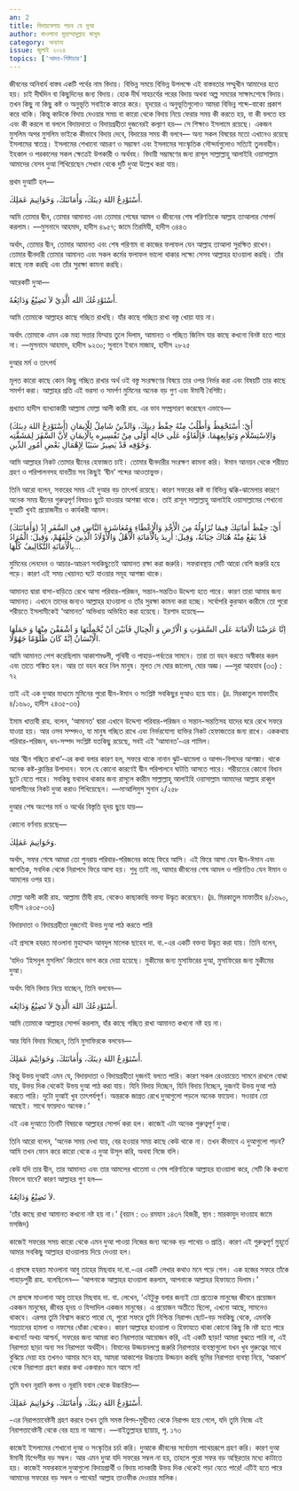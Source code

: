 ```yaml
---
an: 2
title: বিদায়বেলায় পড়ব যে দুআ
author: মাওলানা মুহাম্মাদুল্লাহ মাসুম
category: অন্যান্য
issue: জুলাই ২০২৪
topics: ['আদব-শিষ্টাচার']
---
```

জীবনের অনিবার্য বাস্তব একটি পর্বের নাম বিদায়। বিভিন্ন সময়ে বিভিন্ন উপলক্ষে এই বাস্তবতার সম্মুখীন আমাদের হতে হয়। চাই দীর্ঘদিন বা কিছুদিনের জন্য বিদায়। হোক দীর্ঘ সাহচর্যের পরের বিদায় অথবা অল্প সময়ের সাক্ষাৎশেষে বিদায়। তখন কিছু না কিছু কষ্ট ও অনুভূতি সবাইকে কাতর করে। হৃদয়ের এ অনুভূতিগুলোও আমরা বিভিন্ন শব্দে-বাক্যে প্রকাশ করে থাকি। কিন্তু কাউকে বিদায় দেওয়ার সময় বা কারো থেকে বিদায় নিয়ে ফেরার সময় কী করতে হয়, বা কী বলতে হয় এবং কী করলে বা বললে বিদায়দাতা ও বিদায়গ্রহীতা দুজনেরই কল্যাণ হয়— সে শিক্ষাও ইসলামে রয়েছে। একজন মুসলিম অপর মুসলিম ভাইকে কীভাবে বিদায় দেবে, বিদায়ের সময় কী বলবে— অন্য সকল বিষয়ের মতো এখানেও রয়েছে ইসলামের স্বাতন্ত্র। ইসলামের শেখানো আচরণ ও সম্ভাষণ এবং ইসলামের সাংস্কৃতিক সৌন্দর্যগুলোও সত্যিই তুলনাহীন। ইহকাল ও পরকালের সকল ক্ষেত্রেই উপকারী ও অর্থবহ। বিদায়ী সম্ভাষণের জন্য রাসূল সাল্লাল্লাহু আলাইহি ওয়াসাল্লাম আমাদের যেসব দুআ শিখিয়েছেন সেখান থেকে দুটি দুআ উল্লেখ করা যায়।

প্রথম দুআটি হল—

أَسْتَوْدِعُ اللهَ دِينَكَ، وَأَمَانَتَكَ، وَخَوَاتِيمَ عَمَلِكَ.

আমি তোমার দ্বীন, তোমার আমানত এবং তোমার শেষের আমল ও জীবনের শেষ পরিণতিকে আল্লাহ তাআলার সোপর্দ করলাম। —মুসনাদে আহমাদ, হাদীস ৪৯৫৭; জামে তিরমিযী, হাদীস ৩৪৪৩

অর্থাৎ, তোমার দ্বীন, তোমার আমানত এবং শেষ পরিণাম বা কাজের ফলাফল যেন আল্লাহ তাআলা সুরক্ষিত রাখেন। তোমার দ্বীনদারী তোমার আমানত এবং সকল কর্মের ফলাফল ভালো থাকার লক্ষ্যে সেসব আল্লাহর হাওয়ালা করছি। তাঁর কাছে ন্যস্ত করছি এবং তাঁর সুরক্ষা কামনা করছি।

আরেকটি দুআ—

أَسْتَوْدِعُكَ الله الَّذِيْ لاَ تَضِيْعُ وَدَائِعُهٗ.

আমি তোমাকে আল্লাহর কাছে  গচ্ছিত রাখছি। যাঁর কাছে গচ্ছিত রাখা বস্তু খোয়া যায় না।

অর্থাৎ তোমাকে এমন এক মহা সত্তার যিম্মায় তুলে দিলাম, আমানত ও গচ্ছিত জিনিস যার কাছে কখনো বিনষ্ট হতে পারে না। —মুসনাদে আহমাদ, হাদীস ৯২৩০; সুনানে ইবনে মাজাহ, হাদীস ২৮২৫

দুআর মর্ম ও তাৎপর্য

মূলত কারো কাছে কোন কিছু গচ্ছিত রাখার অর্থ ওই বস্তু সংরক্ষণের বিষয়ে তার ওপর নির্ভর করা এবং বিষয়টি তার কাছে সমর্পণ করা। আল্লাহর প্রতি এই ভরসা ও সমর্পণ মুমিনের অনেক বড় গুণ এবং ঈমানী বৈশিষ্ট্য।

প্রখ্যাত হাদীস ব্যাখ্যাকারী আল্লামা মোল্লা আলী কারী রাহ. এর ভাব সম্প্রসারণ করেছেন এভাবে—

(أَسْتَوْدِعُ اللهَ دِينَكَ) أَيْ: أَسْتَحْفِظُ وَأَطْلُبُ مِنْهُ حِفْظَ دِينِكَ، وَالدِّينُ شَامِلٌ لِلْإيمَانِ وَالِاسْتِسْلَامِ وَتَوَابِعِهِمَا، فَإِلْقَاؤُه عَلَى حَالِه أَوْلَى مِنْ تَفْسِيرِه بِالْإيمَانِ لِأَنَّ السَّفَرَ لِمَشَقَّتِه وَخَوْفِه قَدْ يَصِيرُ سَبَبًا لِإِهْمَالِ بَعْضِ أُمُورِ الدِّينِ.

আমি আল্লাহর নিকট তোমার দ্বীনের হেফাজত চাই। তোমার দ্বীনদারীর সংরক্ষণ কামনা করি। ঈমান আনয়ন থেকে শরীয়ত গ্রহণ ও পরিপালনসহ যাবতীয় সব কিছুই ‘দ্বীন’ শব্দের আওতাভুক্ত। 

তিনি আরো বলেন, সফরের সময় এই দুআর বড় তাৎপর্য রয়েছে। কারণ সফরের কষ্ট বা বিভিন্ন ঝক্কি-ঝামেলার কারণে অনেক সময় দ্বীনের গুরুত্বপূর্ণ বিষয়ও ছুটে যাওয়ার আশঙ্কা থাকে। তাই রাসূল সাল্লাল্লাহু আলাইহি ওয়াসাল্লামের শেখানো দুআটি খুবই প্রয়োজনীয় ও কার্যকরী আমল।

(وَأَمَانَتَكَ) أَيْ: حِفْظَ أَمَانَتِكَ فِيمَا تُزَاوِلُهُ مِنَ الْأَخْذِ وَالْإِعْطَاءِ وَمُعَاشَرَةِ النَّاسِ فِي السَّفَرِ إِذْ قَدْ يَقَعُ مِنْهُ هُنَاكَ خِيَانَةٌ، وَقِيلَ: أُرِيدَ بِالْأَمَانَةِ الْأَهْلُ وَالْأَوْلَادُ الَّذِينَ خَلَفَهُمْ، وَقِيلَ: الْمُرَادُ بِالْأَمَانَةِ التَّكَالِيفُ كُلُّهَا...

মুমিনের লেনদেন ও আচার-আচরণ সবকিছুতেই আমানত রক্ষা করা জরুরি। সফরাবস্থায় সেটি আরো বেশি জরুরি হয়ে পড়ে। কারণ এই সময় খেয়ানত ঘটে যাওয়ার সমূহ আশঙ্কা থাকে।

আমানত দ্বারা বাসা-বাড়িতে রেখে আসা পরিবার-পরিজন, সন্তান-সন্ততিও উদ্দেশ্য হতে পারে। কারণ তারা আমার জন্য আমানত। এখানে তাদের জন্যও আল্লাহর হাওয়ালা ও তাঁর সুরক্ষা কামনা করা হচ্ছে। সর্বোপরি কুরআন কারীমে তো পুরো শরীয়তে ইসলামীকেই ‘আমানত’ অভিধায় অভিহিত করা হয়েছে। ইরশাদ হয়েছে—

اِنَّا عَرَضْنَا الْاَمَانَةَ عَلَی السَّمٰوٰتِ وَ الْاَرْضِ وَ الْجِبَالِ فَاَبَیْنَ اَنْ یَّحْمِلْنَهَا وَ اَشْفَقْنَ مِنْهَا وَ حَمَلَهَا الْاِنْسَانُ  اِنَّهٗ كَانَ ظَلُوْمًا جَهُوْلًا.

আমি আমানত পেশ করেছিলাম আকাশমণ্ডলী, পৃথিবী ও পাহাড়-পর্বতের সামনে। তারা তা বহন করতে অস্বীকার করল এবং তাতে শঙ্কিত হল। আর তা বহন করে নিল মানুষ। মূলত সে ঘোর জালেম, ঘোর অজ্ঞ। —সূরা আহযাব (৩৩) : ৭২

তাই এই এক দুআর মাধ্যমে মুমিনের পুরো দ্বীন-ঈমান ও সংশ্লিষ্ট সবকিছুর দুআও হয়ে যায়। (দ্র. মিরকাতুল মাফাতীহ ৪/১৬৯০, হাদীস ২৪৩৫-৩৬)

 ইমাম খাত্তাবী রাহ. বলেন, ‘আমানত’ দ্বারা এখানে উদ্দেশ্য পরিবার-পরিজন ও সন্তান-সন্ততিসহ যাদের ঘরে রেখে সফরে যাওয়া হয়। আর ওসব সম্পদও, যা মানুষ গচ্ছিত রাখে এবং নির্ভরযোগ্য ব্যক্তির নিকট হেফাজতের জন্য রাখে। এককথায় পরিবার-পরিজন, ধন-সম্পদ সংশ্লিষ্ট যতকিছু রয়েছে, সবই এই ‘আমানত’-এর শামিল।

আর ‘দ্বীন গচ্ছিত রাখা’-এর কথা বলার কারণ হল, সফরে থাকে নানান ঝুট-ঝামেলা ও আপদ-বিপদের আশঙ্কা। থাকে অনেক কষ্ট-ক্লান্তির উপাদান। ফলে যে কোনো কারণেই দ্বীন পরিপালনে ঘাটতি আসতে পারে। শরীয়তের কোনো বিধান ছুটে যেতে পারে। সবকিছু যথাযথ থাকার জন্য রাসূলে কারীম সাল্লাল্লাহু আলাইহি ওয়াসাল্লাম আমাদের আল্লাহ রাব্বুল আলামীনের নিকট দুআ করাও শিখিয়েছেন। —মাআলিমুস সুনান ২/২৫৮

দুআর শেষ অংশের মর্ম ও অর্থের বিস্তৃতি হৃদয় ছুয়ে যায়—

কোনো বর্ণনায় রয়েছে—

وَخَوَاتِيمَ عَمَلِكَ.

অর্থাৎ, সফর শেষে আমরা তো পুনরায় পরিবার-পরিজনের কাছে ফিরে আসি। এই ফিরে আসা যেন দ্বীন-ঈমান এবং জাগতিক, সবদিক থেকে নিরাপদে ফিরে আসা হয়। শুধু তাই নয়, আমার জীবনের শেষ আমল ও পরিণতিও যেন ঈমান ও আমলের ওপর হয়।

মোল্লা আলী কারী রাহ. আল্লামা তীবী রাহ. থেকেও কাছাকাছি বক্তব্য উদ্ধৃত করেছেন। (দ্র. মিরকাতুল মাফাতীহ ৪/১৬৯০, হাদীস ২৪৩৫-৩৬)

বিদায়দাতা ও বিদায়গ্রহীতা দুজনেই উভয় দুআ পাঠ করতে পারি

এই প্রসঙ্গে হযরত মাওলানা মুহাম্মাদ আবদুল মালেক ছাহেব দা. বা.-এর একটি বক্তব্য উদ্ধৃত করা যায়। তিনি বলেন,

‘যদিও ‘হিসনুল মুসলিম’ কিতাবে ভাগ করে দেয়া হয়েছে। মুকীমের জন্য মুসাফিরের দুআ, মুসাফিরের জন্য মুকীমের দুআ।

অর্থাৎ যিনি বিদায় নিয়ে যাচ্ছেন, তিনি বলবেন—

أَسْتَوْدِعُكَ اللهَ الَّذِيْ لاَ تَضِيْعُ وَدَائِعُه.

আমি তোমাকে আল্লাহর সোপর্দ করলাম, যাঁর কাছে গচ্ছিত রাখা আমানত কখনো নষ্ট হয় না।

আর যিনি বিদায় দিচ্ছেন, তিনি মুসাফিরকে বলবেন—

أَسْتَوْدِعُ اللهَ دِينَكَ، وَأَمَانَتَكَ، وَخَوَاتِيْمَ عَمَلِكَ.

কিন্তু উভয় দুআই এমন যে, বিদায়দাতা ও বিদায়গ্রহীতা দুজনই বলতে পারি। কারণ সকল রেওয়ায়েত সামনে রাখলে বোঝা যায়, উভয় দিক থেকেই উভয় দুআ পাঠ করা যায়। যিনি বিদায় দিচ্ছেন, যিনি বিদায় নিচ্ছেন, দুজনই উভয় দুআ পাঠ করতে পারি। দুটো দুআই খুব তাৎপর্যপূর্ণ। অন্তরকে জাগ্রত রেখে দুআগুলো পড়লে অনেক ফায়েদা। সওয়াব তো আছেই। সাথে ফায়দাও অনেক।’

এই এক দুআতে তিনটি বিষয়কে আল্লাহর সোপর্দ করা হল। কাজেই এটা অনেক গুরুত্বপূর্ণ দুআ।

তিনি আরো বলেন, ‘অনেক সময় দেখা যায়, বের হওয়ার সময় কাছে কেউ থাকে না। তখন কীভাবে এ দুআগুলো পড়ব? আমি তখন ফোন করে কারো থেকে এ দুআ উসূল করি, অথবা নিজে বলি।

কেউ যদি তার দ্বীন, তার আমানত এবং তার আমলের খাতেমা ও শেষ পরিণতিকে আল্লাহর হাওয়ালা করে, সেটি কি কখনো বিফলে যাবে? কারণ আল্লাহর গুণ হল—

لاَ تَضِيْعُ وَدَائِعُهٗ.

‘তাঁর কাছে রাখা আমানত কখনো নষ্ট হয় না।’ (বয়ান : ৩০ রমযান ১৪৩৭ হিজরী, স্থান : মারকাযুদ দাওয়াহ জামে মসজিদ)

কাজেই সফরের সময় কারো থেকে এমন দুআ পাওয়া নিজের জন্য অনেক বড় পাথেয় ও প্রাপ্তি। কারণ এই গুরুত্বপূর্ণ মুহূর্তে আমার সবকিছু আল্লাহর হাওয়ালায় দিয়ে দেওয়া হল।

এ প্রসঙ্গে হযরত মাওলানা আবু তাহের মিছবাহ দা.বা.-এর একটি লেখার কথাও মনে পড়ে গেল। এক হজের সফরে তাঁকে পাহাড়পুরী রাহ. বলেছিলেন— ‘আপনাকে আল্লাহর হাওয়ালা করলাম, আপনাকে আল্লাহর হিফাযতে দিলাম।’

সে প্রসঙ্গে মাওলানা আবু তাহের মিছবাহ দা. বা. লেখেন, ‘এইটুকু বলার জন্যই তো প্রত্যেক মানুষের জীবনে প্রয়োজন একজন মানুষের, জীবন্ত হৃদয় ও যিন্দাদিল একজন মানুষের। এ প্রয়োজন অতীতে ছিলো, এখনো আছে, সামনেও থাকবে। এরপর তুমি বিশ্বাস করতে পারো যে, পুরো সফরে তুমি নিশ্চিন্ত নিরাপদ ছোট-বড় সবকিছু থেকে, এমনকি শয়তানের হামলা ও নফসের ধোঁকা থেকেও। কারণ আল্লাহর হাওয়ালা ও হিফাযতে থাকা কোনো কিছু কি নষ্ট হতে পারে কখনো! অথচ আশ্চর্য, সফরের জন্য আমরা কত নিরাপত্তার আয়োজন করি, এই একটি ছাড়া! আমরা বুঝতে পারি না, এই নিরাপত্তা ছাড়া অন্য সব নিরাপত্তা অর্থহীন। বিমানের উড্ডয়নলগ্নে জরুরি নিরাপত্তার ব্যবস্থাগুলো যখন খুব গুরুত্বের সাথে বুঝিয়ে দেয়া হয় তখনও আমার মনে হয়, আমরা আকাশের উচ্চতায় উড্ডয়ন করছি ভূমির নিরাপত্তা ব্যবস্থা নিয়ে, ‘আকাশ’ থেকে নিরাপত্তা গ্রহণ করার কথা একবারও মনে আসে না!

তুমি যখন নূরানি কলব ও নূরানি যবান থেকে উচ্চারিত—

أَسْتَوْدِعُ اللهَ دِينَكَ، وَأَمَانَتَكَ، وَخَوَاتِيمَ عَمَلِكَ.

-এর নিরাপত্তাবেষ্টনী গ্রহণ করবে তখন তুমি সমস্ত বিপদ-মুছীবত থেকে নিরাপদ হয়ে গেলে, যদি তুমি নিজে এই নিরাপত্তাবেষ্টনী থেকে বের হয়ে না আসো। —বাইতুল্লাহর ছায়ায়, পৃ. ১৭৩

কাজেই ইসলামের শেখানো দুআ ও সংস্কৃতির চর্চা করি। দুআকে জীবনের সর্বোত্তম পাথেয়রূপে গ্রহণ করি। কারণ দুআ ঈমানী যিন্দেগীর বড় সম্বল। আর এমন দুআ যদি সফরের সম্বল না হয়, তাহলে পুরো সফর বড় অস্থিরতার মধ্যে কাটাতে হয়। কাজেই সফরকালে দুআগুলো বিদায়প্রার্থী ও বিদায় দানকারী উভয় দিক থেকেই পড়া যেতে পারে! এটিই হতে পারে আমাদের সফরের বড় সম্বল ও পাথেয়! আল্লাহ তাওফীক দেওয়ার মালিক। 